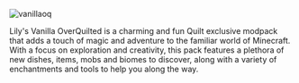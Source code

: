 ![vanillaoq](https://github.com/lxly9/lilysvanilla/assets/102386118/be7d7d83-f86b-4430-8b9b-11357fb4299a)

Lily's Vanilla OverQuilted is a charming and fun Quilt exclusive modpack that adds a touch of magic and adventure to the familiar world of Minecraft. 
With a focus on exploration and creativity, this pack features a plethora of new dishes, items, mobs and biomes to discover, along with a variety of enchantments and tools to help you along the way. 
